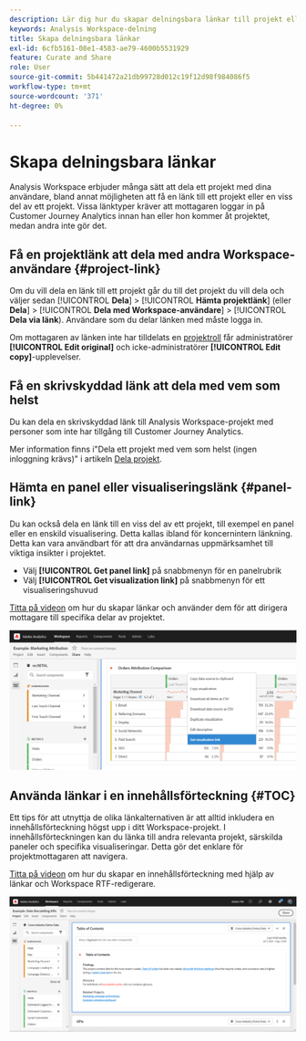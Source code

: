 ```yaml
---
description: Lär dig hur du skapar delningsbara länkar till projekt eller visualiseringar
keywords: Analysis Workspace-delning
title: Skapa delningsbara länkar
exl-id: 6cfb5161-08e1-4583-ae79-4600b5531929
feature: Curate and Share
role: User
source-git-commit: 5b441472a21db99728d012c19f12d98f984086f5
workflow-type: tm+mt
source-wordcount: '371'
ht-degree: 0%

---
```


# Skapa delningsbara länkar

Analysis Workspace erbjuder många sätt att dela ett projekt med dina användare, bland annat möjligheten att få en länk till ett projekt eller en viss del av ett projekt. Vissa länktyper kräver att mottagaren loggar in på Customer Journey Analytics innan han eller hon kommer åt projektet, medan andra inte gör det.

## Få en projektlänk att dela med andra Workspace-användare {#project-link}

Om du vill dela en länk till ett projekt går du till det projekt du vill dela och väljer sedan [!UICONTROL **Dela**] > [!UICONTROL **Hämta projektlänk**] (eller **Dela**] > [!UICONTROL **Dela med Workspace-användare**] > [!UICONTROL **Dela via länk**). Användare som du delar länken med måste logga in.

Om mottagaren av länken inte har tilldelats en [projektroll](https://experienceleague.adobe.com/docs/analytics/analyze/analysis-workspace/curate-share/share-projects.html) får administratörer **[!UICONTROL Edit original]** och icke-administratörer **[!UICONTROL Edit copy]**-upplevelser.

## Få en skrivskyddad länk att dela med vem som helst

Du kan dela en skrivskyddad länk till Analysis Workspace-projekt med personer som inte har tillgång till Customer Journey Analytics.

Mer information finns i&quot;Dela ett projekt med vem som helst (ingen inloggning krävs)&quot; i artikeln [Dela projekt](/help/analysis-workspace/curate-share/share-projects.md).

## Hämta en panel eller visualiseringslänk {#panel-link}

Du kan också dela en länk till en viss del av ett projekt, till exempel en panel eller en enskild visualisering. Detta kallas ibland för koncernintern länkning. Detta kan vara användbart för att dra användarnas uppmärksamhet till viktiga insikter i projektet.

* Välj **[!UICONTROL Get panel link]** på snabbmenyn för en panelrubrik
* Välj **[!UICONTROL Get visualization link]** på snabbmenyn för ett visualiseringshuvud

[Titta på videon](https://experienceleague.adobe.com/docs/analytics-learn/tutorials/analysis-workspace/visualizations/intra-linking-in-analysis-workspace.html) om hur du skapar länkar och använder dem för att dirigera mottagare till specifika delar av projektet.

![Listrutan när du högerklickar på rubriken med länken Hämta visualisering markerad.](assets/get-viz-link.png)

## Använda länkar i en innehållsförteckning {#TOC}

Ett tips för att utnyttja de olika länkalternativen är att alltid inkludera en innehållsförteckning högst upp i ditt Workspace-projekt. I innehållsförteckningen kan du länka till andra relevanta projekt, särskilda paneler och specifika visualiseringar. Detta gör det enklare för projektmottagaren att navigera.

[Titta på videon](https://experienceleague.adobe.com/docs/analytics-learn/tutorials/analysis-workspace/navigating-workspace-projects/create-a-toc-in-analysis-workspace.html) om hur du skapar en innehållsförteckning med hjälp av länkar och Workspace RTF-redigerare.

![En projektinnehållsförteckning.](assets/toc.png)
